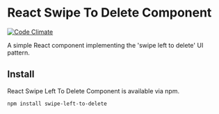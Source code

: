 # React Swipe To Delete Component

[![Code Climate](https://codeclimate.com/github/user/repo/badges/gpa.svg)](https://codeclimate.com/github/user/repo)

A simple React component implementing the 'swipe left to delete' UI pattern.

## Install

React Swipe Left To Delete Component is available via npm.

```sh
npm install swipe-left-to-delete
